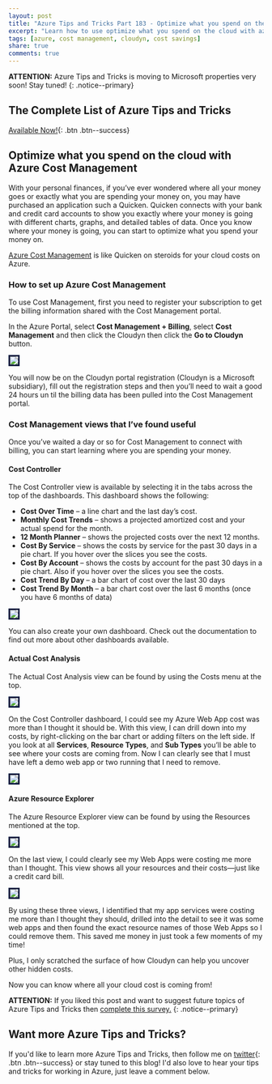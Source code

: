 ```yaml
---
layout: post
title: "Azure Tips and Tricks Part 183 - Optimize what you spend on the cloud with Azure Cost Management"
excerpt: "Learn how to use optimize what you spend on the cloud with azure cost management"
tags: [azure, cost management, cloudyn, cost savings]
share: true
comments: true
---
```

 
**ATTENTION:** Azure Tips and Tricks is moving to Microsoft properties very soon! Stay tuned!
{: .notice--primary}
 
## The Complete List of Azure Tips and Tricks
 
[Available Now!](https://michaelcrump.net/azure-tips-and-tricks-complete-list/){: .btn .btn--success}
 
## Optimize what you spend on the cloud with Azure Cost Management
 
With your personal finances, if you’ve ever wondered where all your money goes or exactly what you are spending your money on, you may have purchased an application such a Quicken. Quicken connects with your bank and credit card accounts to show you exactly where your money is going with different charts, graphs, and detailed tables of data. Once you know where your money is going, you can start to optimize what you spend your money on. 

[Azure Cost Management](https://azure.microsoft.com/en-us/services/cost-management/) is like Quicken on steroids for your cloud costs on Azure.
 
### How to set up Azure Cost Management

To use Cost Management, first you need to register your subscription to get the billing information shared with the Cost Management portal.

In the Azure Portal, select **Cost Management + Billing**, select **Cost Management** and then click the Cloudyn then click the **Go to Cloudyn** button.  

<img style="border:3px solid #021a40" src="/files/costmanagement1.png">

You will now be on the Cloudyn portal registration (Cloudyn is a Microsoft subsidiary), fill out the registration steps and then you’ll need to wait a good 24 hours un  til the billing data has been pulled into the Cost Management portal.

### Cost Management views that I’ve found useful
Once you’ve waited a day or so  for Cost Management to connect with billing, you can start learning where you are spending your money.

#### Cost Controller

The Cost Controller view is available by selecting it in the tabs across the top of the dashboards.  This dashboard shows the following:

* **Cost Over Time** – a line chart and the last day’s cost.
* **Monthly Cost Trends** – shows a projected amortized cost and your actual spend for the month.
* **12 Month Planner** – shows the projected costs over the next 12 months.
* **Cost By Service** – shows the costs by service for the past 30 days in a pie chart.  If you hover over the slices you see the costs.
* **Cost By Account** – shows the costs by account for the past 30 days in a pie chart.  Also if you hover over the slices you see the costs.
* **Cost Trend By Day** – a bar chart of cost over the last 30 days
* **Cost Trend By Month** – a bar chart cost over the last 6 months (once you have 6 months of data)

<img style="border:3px solid #021a40" src="/files/costmanagement2.png">

You can also create your own dashboard.  Check out the documentation to find out more about other dashboards available.

#### Actual Cost Analysis
The Actual Cost Analysis view can be found by using the Costs menu at the top. 

<img style="border:3px solid #021a40" src="/files/costmanagement3.png">

On the Cost Controller dashboard, I could see my Azure Web App cost was more than I thought it should be. With this view, I can drill down into my costs, by right-clicking on the bar chart or adding filters on the left side. If you look at all **Services**, **Resource Types**, and **Sub Types** you’ll be able to see where your costs are coming from.  Now I can clearly see that I must have left a demo web app or two running that I need to remove.

<img style="border:3px solid #021a40" src="/files/costmanagement4.png">

#### Azure Resource Explorer
The Azure Resource Explorer view can be found by using the Resources mentioned at the top.

<img style="border:3px solid #021a40" src="/files/costmanagement5.png">

On the last view, I could clearly see my Web Apps were costing me more than I thought. This view shows all your resources and their costs—just like a credit card bill. 

<img style="border:3px solid #021a40" src="/files/costmanagement6.png">

By using these three views, I identified that my app services were costing me more than I thought they should, drilled into the detail to see it was some web apps and then found the exact resource names of those Web Apps so I could remove them. This saved me money in just took a few moments of my time!

Plus, I only scratched the surface of how Cloudyn can help you uncover other hidden costs.

Now you can know where all your cloud cost is coming from!


**ATTENTION:** If you liked this post and want to suggest future topics of Azure Tips and Tricks then [complete this survey.](http://survey.azuredev.tips)
{: .notice--primary}
 
## Want more Azure Tips and Tricks?
If you'd like to learn more Azure Tips and Tricks, then follow me on [twitter](http://twitter.com/mbcrump){: .btn .btn--success} or stay tuned to this blog! I'd also love to hear your tips and tricks for working in Azure, just leave a comment below.
